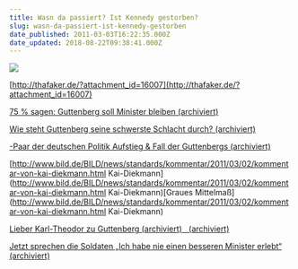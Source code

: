 ```yaml
---
title: Wasn da passiert? Ist Kennedy gestorben?
slug: wasn-da-passiert-ist-kennedy-gestorben
date_published: 2011-03-03T16:22:35.000Z
date_updated: 2018-08-22T09:38:41.000Z
---
```


[![](//picdump.thafaker.de/2011/03/Gutte1.jpg)](__GHOST_URL__/wasn-da-passiert-ist-kennedy-gestorben/gutte-2/)

[http://thafaker.de/?attachment_id=16007](http://thafaker.de/?attachment_id=16007)

[75 % sagen: Guttenberg soll Minister bleiben (archiviert)](http://web.archive.org/web/20110228175143/http://www.bild.de:80/BILD/politik/2011/02/25/guttenberg-politbarometer/umfrage-75-prozent-wollen-dass-er-bleibt.html)

[ Wie steht Guttenberg seine schwerste Schlacht durch? (archiviert)](http://web.archive.org/web/20110303112322/http://www.bild.de:80/BILD/politik/2011/02/27/guttenberg-verteidigungsminister-doktor-affaere/plagiats-vorwuerfe-wissenschaft-und-opposition-unter-druck-schwerste-schlacht.html?)

[-Paar der deutschen Politik Aufstieg & Fall der Guttenbergs (archiviert)](http://web.archive.org/web/20110304025208/http://www.bild.de:80/BILD/politik/2011/03/02/guttenberg-aufstieg-und-fall/leben-karl-theodor-stephanie-zu-guttenberg.html)

[http://www.bild.de/BILD/news/standards/kommentar/2011/03/02/kommentar-von-kai-diekmann.html  Kai-Diekmann](http://www.bild.de/BILD/news/standards/kommentar/2011/03/02/kommentar-von-kai-diekmann.html  Kai-Diekmann)[Graues Mittelmaß](http://www.bild.de/BILD/news/standards/kommentar/2011/03/02/kommentar-von-kai-diekmann.html  Kai-Diekmann)

[Lieber Karl-Theodor zu Guttenberg (archiviert)](http://web.archive.org/web/20110304043038/http://www.bild.de:80/BILD/news/standards/post-von-wagner/2011/03/03/post-von-wagner.html)[   (archiviert)](http://web.archive.org/web/20110304043038/http://www.bild.de:80/BILD/news/standards/post-von-wagner/2011/03/03/post-von-wagner.html)

[Jetzt sprechen die Soldaten „Ich habe nie einen besseren Minister erlebt“ (archiviert)](http://web.archive.org/web/20110304043159/http://www.bild.de:80/BILD/politik/2011/03/02/guttenberg-soldaten/kommentare-ruecktritt-nie-besseren-minister-erlebt.html)
